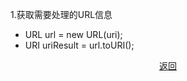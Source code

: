 1.获取需要处理的URL信息    
- URL url = new URL(uri);
- URI uriResult = url.toURI();



<center><a href="../javase_menu.html">返回</a></center>
